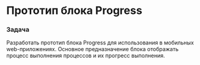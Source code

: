 # Прототип блока Progress
### Задача
Разработать прототип блока Progress для использования в мобильных web-приложениях. Основное предназначение блока отображать процесс выполнения процессов и их прогресс выполнения.


